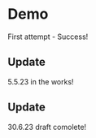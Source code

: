 # Demo

First attempt - Success!

## Update

5.5.23 in the works!

## Update

30.6.23 draft comolete!

